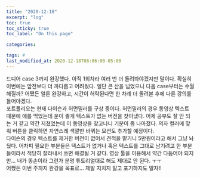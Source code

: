 ```yaml
---
title: "2020-12-18"
excerpt: "log"
toc: true
toc_sticky: true
toc_label: "On this page"

categories:

tags: #
last_modified_at: 2020-12-18T08:06:00-05:00
---
```


드디어 case 3까지 완강했다. 아직 1회차라 여러 번 더 돌려봐야겠지만 말이다. 확실히 이번에는 앞전보다 더 까다롭고 어려웠다.
일단 큰 산을 넘었으니 다음 case부터는 수월해질까?
어쨌든 얼른 완강하고, 시간이 허락된다면 한 차례 더 돌려본 후에 다른 강의를 들어야겠다.
<br />
포트폴리오는 현재 다이슨과 허먼밀러를 구상 중이다.
허먼밀러의 경우 동영상 텍스트 때문에 애를 먹었는데 운이 좋게 텍스트가 없는 버전을 찾아냈다.
어제 공부도 잘 안 되는 거 같고 약간 지쳤었는데 이 동영상을 찾고나니 기분이 좀 나아졌다.
의자 컬러에 맞춰 버튼을 클릭하면 자연스레 색깔만 바뀌는 모션도 추가할 예정이다.
<br />
다이슨의 경우 텍스트를 제거한 버전이 없어서 견적을 맡기니 5만원이라고 해서 그냥 놔뒀다.
어차피 필요한 부분들은 텍스트가 없거나 혹은 텍스트를 그대로 남기려고 한 부분들이라서 적당히 잘라내서 쓰면 해결될 거 같다.
영상 툴을 이용해서 약간 다듬어야 되지만... 내가 똥손이라 그런가 분명 튜토리얼대로 해도 제대로 안 된다.
ㅜㅜ
<br />
어쨌든 이번 주까지 완강을 목표로... 제발 지치지 말고 포기하지도 말자!!
